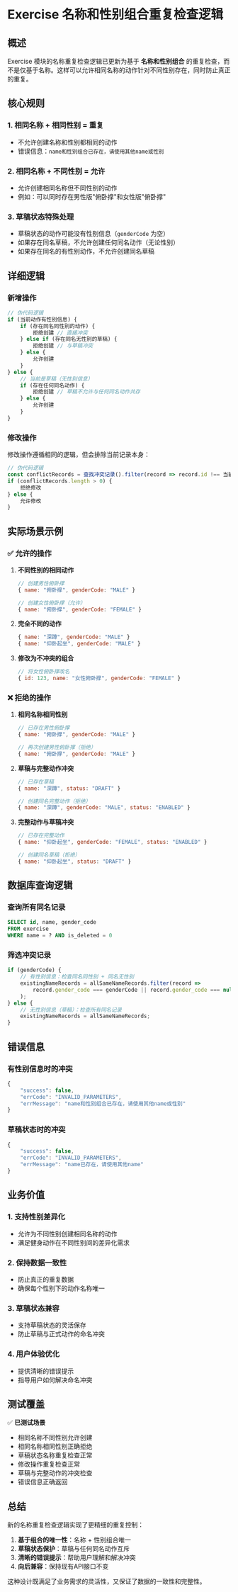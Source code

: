 # Exercise 名称和性别组合重复检查逻辑

## 概述

Exercise 模块的名称重复检查逻辑已更新为基于 **名称和性别组合** 的重复检查，而不是仅基于名称。这样可以允许相同名称的动作针对不同性别存在，同时防止真正的重复。

## 核心规则

### 1. **相同名称 + 相同性别 = 重复**
- 不允许创建名称和性别都相同的动作
- 错误信息：`name和性别组合已存在，请使用其他name或性别`

### 2. **相同名称 + 不同性别 = 允许**
- 允许创建相同名称但不同性别的动作
- 例如：可以同时存在男性版"俯卧撑"和女性版"俯卧撑"

### 3. **草稿状态特殊处理**
- 草稿状态的动作可能没有性别信息（`genderCode` 为空）
- 如果存在同名草稿，不允许创建任何同名动作（无论性别）
- 如果存在同名的有性别动作，不允许创建同名草稿

## 详细逻辑

### 新增操作

```javascript
// 伪代码逻辑
if (当前动作有性别信息) {
    if (存在同名同性别的动作) {
        拒绝创建 // 直接冲突
    } else if (存在同名无性别的草稿) {
        拒绝创建 // 与草稿冲突
    } else {
        允许创建
    }
} else {
    // 当前是草稿（无性别信息）
    if (存在任何同名动作) {
        拒绝创建 // 草稿不允许与任何同名动作共存
    } else {
        允许创建
    }
}
```

### 修改操作

修改操作遵循相同的逻辑，但会排除当前记录本身：

```javascript
// 伪代码逻辑
const conflictRecords = 查找冲突记录().filter(record => record.id !== 当前记录ID);
if (conflictRecords.length > 0) {
    拒绝修改
} else {
    允许修改
}
```

## 实际场景示例

### ✅ **允许的操作**

1. **不同性别的相同动作**
   ```javascript
   // 创建男性俯卧撑
   { name: "俯卧撑", genderCode: "MALE" }
   
   // 创建女性俯卧撑（允许）
   { name: "俯卧撑", genderCode: "FEMALE" }
   ```

2. **完全不同的动作**
   ```javascript
   { name: "深蹲", genderCode: "MALE" }
   { name: "仰卧起坐", genderCode: "MALE" }
   ```

3. **修改为不冲突的组合**
   ```javascript
   // 将女性俯卧撑改名
   { id: 123, name: "女性俯卧撑", genderCode: "FEMALE" }
   ```

### ❌ **拒绝的操作**

1. **相同名称相同性别**
   ```javascript
   // 已存在男性俯卧撑
   { name: "俯卧撑", genderCode: "MALE" }
   
   // 再次创建男性俯卧撑（拒绝）
   { name: "俯卧撑", genderCode: "MALE" }
   ```

2. **草稿与完整动作冲突**
   ```javascript
   // 已存在草稿
   { name: "深蹲", status: "DRAFT" }
   
   // 创建同名完整动作（拒绝）
   { name: "深蹲", genderCode: "MALE", status: "ENABLED" }
   ```

3. **完整动作与草稿冲突**
   ```javascript
   // 已存在完整动作
   { name: "仰卧起坐", genderCode: "FEMALE", status: "ENABLED" }
   
   // 创建同名草稿（拒绝）
   { name: "仰卧起坐", status: "DRAFT" }
   ```

## 数据库查询逻辑

### 查询所有同名记录
```sql
SELECT id, name, gender_code 
FROM exercise 
WHERE name = ? AND is_deleted = 0
```

### 筛选冲突记录
```javascript
if (genderCode) {
    // 有性别信息：检查同名同性别 + 同名无性别
    existingNameRecords = allSameNameRecords.filter(record => 
        record.gender_code === genderCode || record.gender_code === null
    );
} else {
    // 无性别信息（草稿）：检查所有同名记录
    existingNameRecords = allSameNameRecords;
}
```

## 错误信息

### 有性别信息时的冲突
```javascript
{
    "success": false,
    "errCode": "INVALID_PARAMETERS",
    "errMessage": "name和性别组合已存在，请使用其他name或性别"
}
```

### 草稿状态时的冲突
```javascript
{
    "success": false,
    "errCode": "INVALID_PARAMETERS", 
    "errMessage": "name已存在，请使用其他name"
}
```

## 业务价值

### 1. **支持性别差异化**
- 允许为不同性别创建相同名称的动作
- 满足健身动作在不同性别间的差异化需求

### 2. **保持数据一致性**
- 防止真正的重复数据
- 确保每个性别下的动作名称唯一

### 3. **草稿状态兼容**
- 支持草稿状态的灵活保存
- 防止草稿与正式动作的命名冲突

### 4. **用户体验优化**
- 提供清晰的错误提示
- 指导用户如何解决命名冲突

## 测试覆盖

✅ **已测试场景**
- 相同名称不同性别允许创建
- 相同名称相同性别正确拒绝
- 草稿状态名称重复检查正常
- 修改操作重复检查正常
- 草稿与完整动作的冲突检查
- 错误信息正确返回

## 总结

新的名称重复检查逻辑实现了更精细的重复控制：

1. **基于组合的唯一性**：名称 + 性别组合唯一
2. **草稿状态保护**：草稿与任何同名动作互斥
3. **清晰的错误提示**：帮助用户理解和解决冲突
4. **向后兼容**：保持现有API接口不变

这种设计既满足了业务需求的灵活性，又保证了数据的一致性和完整性。

